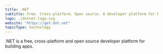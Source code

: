 ```yaml
---
title: .NET
subtitle: Free. Cross-platform. Open source. A developer platform for building apps.
logo: ./dotnet-logo.svg
website: "https://get.dot.net"
topicType: technology
---
```


.NET is a free, cross-platform and open source developer platform for building apps.
